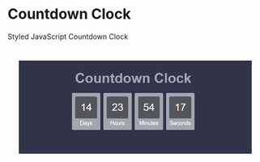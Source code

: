 # Countdown Clock
Styled JavaScript Countdown Clock
<h1 align="center">
  
  <div>
    <img src="https://github.com/Bru-marques/countdown-clock/blob/main/Capture.PNG" alt="Foco" width="460">
  </div>
</h1>
